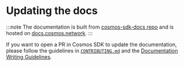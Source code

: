 # Updating the docs

:::note
The documentation is built from [cosmos-sdk-docs repo](https://github.com/T-ragon/cosmos-sdk/v3-docs) and is hosted on [docs.cosmos.network](https://docs.cosmos.network).
:::

If you want to open a PR in Cosmos SDK to update the documentation, please follow the guidelines in [`CONTRIBUTING.md`](https://github.com/T-ragon/cosmos-sdk/v3/tree/main/CONTRIBUTING.md#updating-documentation) and the [Documentation Writing Guidelines](./DOC_WRITING_GUIDELINES.md).
